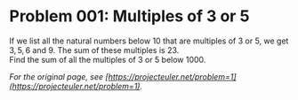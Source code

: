 # Problem 001: Multiples of 3 or 5
  
If we list all the natural numbers below $10$ that are multiples of $3$ or $5$, we get $3, 5, 6$ and $9$. The sum of these multiples is $23$.  
Find the sum of all the multiples of $3$ or $5$ below $1000$.  

*For the original page, see [https://projecteuler.net/problem=1](https://projecteuler.net/problem=1).*
